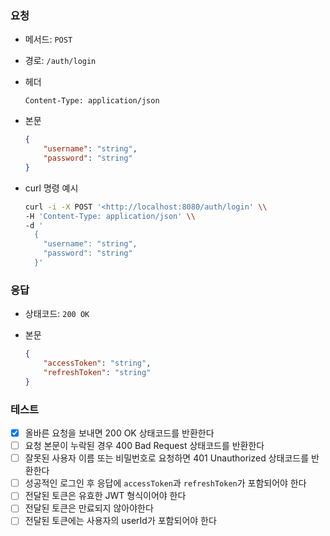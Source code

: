 ### 요청

- 메서드: `POST`
- 경로: `/auth/login`
- 헤더
    
    ```
    Content-Type: application/json
    ```
    
- 본문
    
    ```json
    {
        "username": "string",
        "password": "string"
    }
    
    ```
    

- curl 명령 예시
    
    ```bash
    curl -i -X POST '<http://localhost:8080/auth/login' \\
    -H 'Content-Type: application/json' \\
    -d '
      {
        "username": "string",
        "password": "string"
      }'
    ```
    

### 응답

- 상태코드: `200 OK`
- 본문
    
    ```json
    {
        "accessToken": "string",
        "refreshToken": "string"
    }
    ```
    

### 테스트

- [x] 올바른 요청을 보내면 200 OK 상태코드를 반환한다
- [ ] 요청 본문이 누락된 경우 400 Bad Request 상태코드를 반환한다
- [ ] 잘못된 사용자 이름 또는 비밀번호로 요청하면 401 Unauthorized 상태코드를 반환한다
- [ ] 성공적인 로그인 후 응답에 `accessToken`과 `refreshToken`가 포함되어야 한다
- [ ] 전달된 토큰은 유효한 JWT 형식이어야 한다
- [ ] 전달된 토큰은 만료되지 않아야한다
- [ ] 전달된 토큰에는 사용자의 userId가 포함되어야 한다
